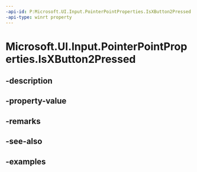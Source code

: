 ```yaml
---
-api-id: P:Microsoft.UI.Input.PointerPointProperties.IsXButton2Pressed
-api-type: winrt property
---
```


# Microsoft.UI.Input.PointerPointProperties.IsXButton2Pressed

<!--
public bool IsXButton2Pressed { get; }
-->

## -description
## -property-value

## -remarks

## -see-also

## -examples
